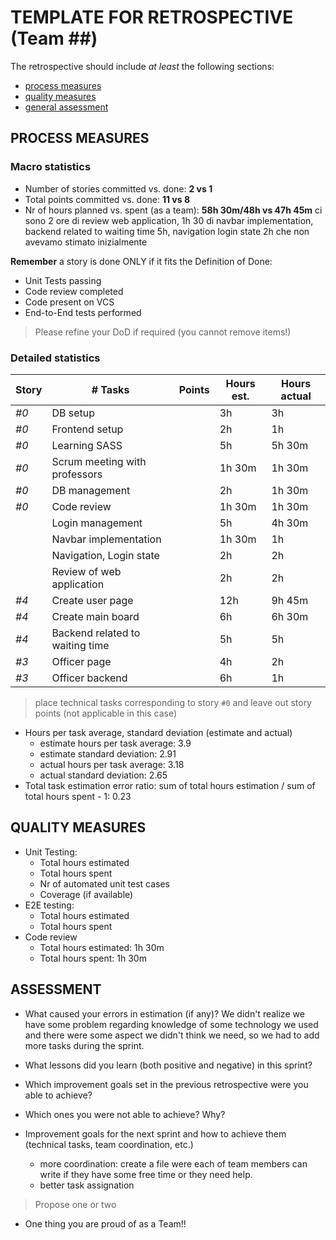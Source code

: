 TEMPLATE FOR RETROSPECTIVE (Team ##)
=====================================

The retrospective should include _at least_ the following
sections:

- [process measures](#process-measures)
- [quality measures](#quality-measures)
- [general assessment](#assessment)

## PROCESS MEASURES 

### Macro statistics

- Number of stories committed vs. done: __2 vs 1__
- Total points committed vs. done: __11 vs 8__
- Nr of hours planned vs. spent (as a team): __58h 30m/48h vs 47h 45m__ ci sono 2 ore di review web application, 1h 30 di navbar implementation, backend related to waiting time 5h, navigation login state 2h che non avevamo stimato inizialmente

**Remember** a story is done ONLY if it fits the Definition of Done:
 
- Unit Tests passing
- Code review completed
- Code present on VCS
- End-to-End tests performed

> Please refine your DoD if required (you cannot remove items!) 

### Detailed statistics

| Story  | # Tasks | Points | Hours est. | Hours actual |
|--------|---------|--------|------------|--------------|
| _#0_   | DB setup |       |    3h      |     3h       |
| _#0_   | Frontend setup |       |    2h      |     1h       |
| _#0_   | Learning SASS |       |    5h      |     5h 30m       |
| _#0_   | Scrum meeting with professors |       |    1h 30m      |     1h 30m       |
| _#0_   | DB management |       |    2h      |     1h 30m       |
| _#0_   | Code review |       |    1h 30m      |     1h 30m       |
|    | Login management |       |    5h      |     4h 30m       |
|    | Navbar implementation |       |    1h 30m      |     1h       |
|    | Navigation, Login state |       |    2h      |     2h       |
|    | Review of web application |       |    2h      |     2h       |
| _#4_   | Create user page |       |    12h      |     9h 45m       |
| _#4_   | Create main board |       |    6h      |     6h 30m       |
| _#4_   | Backend related to waiting time |       |    5h      |     5h       |
| _#3_   | Officer page |       |    4h      |     2h       |
| _#3_   | Officer backend |       |    6h      |     1h       |
   

> place technical tasks corresponding to story `#0` and leave out story points (not applicable in this case)

- Hours per task average, standard deviation (estimate and actual)
  - estimate hours per task average: 3.9
  - estimate standard deviation: 2.91
  - actual hours per task average: 3.18
  - actual standard deviation: 2.65
- Total task estimation error ratio: sum of total hours estimation / sum of total hours spent - 1: 0.23

  
## QUALITY MEASURES 

- Unit Testing:
  - Total hours estimated
  - Total hours spent
  - Nr of automated unit test cases 
  - Coverage (if available)
- E2E testing:
  - Total hours estimated
  - Total hours spent
- Code review 
  - Total hours estimated: 1h 30m
  - Total hours spent: 1h 30m
  


## ASSESSMENT

- What caused your errors in estimation (if any)?
  We didn't realize we have some problem regarding knowledge of some technology we used and there were some aspect we didn't think we need, so we had to add more tasks during the sprint.

- What lessons did you learn (both positive and negative) in this sprint?

- Which improvement goals set in the previous retrospective were you able to achieve? 
  
- Which ones you were not able to achieve? Why?

- Improvement goals for the next sprint and how to achieve them (technical tasks, team coordination, etc.)
  - more coordination: create a file were each of team members can write if they have some free time or they need help.
  - better task assignation

> Propose one or two

- One thing you are proud of as a Team!!